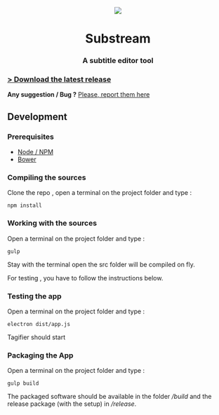 <p align="center">
  <img src="http://i.imgur.com/b3wUBo5.png" />
</p>
<h1 align="center">Substream</h1>
<h3 align="center">A subtitle editor tool</h3> 

### 

### [ > Download the latest release](https://github.com/Cyriaqu3/Substream/releases/latest)

**Any suggestion / Bug ?**
[Please, report them here](https://github.com/Cyriaqu3/tagifier/issues)

## Development

### Prerequisites

- [Node / NPM](https://nodejs.org/)
- [Bower](https://bower.io/)

### Compiling the sources

Clone the repo , open a terminal on the project folder and type :

```
npm install
```

### Working with the sources

Open a terminal on the project folder and type :

```
gulp
```
Stay with the terminal open the src folder will be compiled on fly.

For testing , you have to follow the instructions below.

### Testing the app

Open a terminal on the project folder and type :

```
electron dist/app.js
```

Tagifier should start

### Packaging the App

Open a terminal on the project folder and type :

```
gulp build
```
The packaged software should be available in the folder */build* and the release package (with the setup) in */release*.
